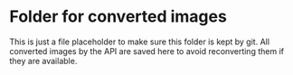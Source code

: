 # Folder for converted images

This is just a file placeholder to make sure this folder is kept by git. All converted images by the API are saved here to avoid reconverting them if they are available.

